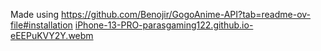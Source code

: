 Made using https://github.com/Benojir/GogoAnime-API?tab=readme-ov-file#installation
[iPhone-13-PRO-parasgaming122.github.io-eEEPuKVY2Y.webm](https://github.com/user-attachments/assets/91cf4937-dbfb-4dc9-9b01-2f39cee1f9ae)
